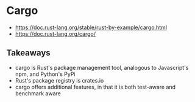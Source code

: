 # Cargo

- https://doc.rust-lang.org/stable/rust-by-example/cargo.html
- https://doc.rust-lang.org/cargo/

## Takeaways

- cargo is Rust's package management tool, analogous to Javascript's npm, and
  Python's PyPi
- Rust's package registry is crates.io
- cargo offers additional features, in that it is both test-aware and benchmark
  aware
